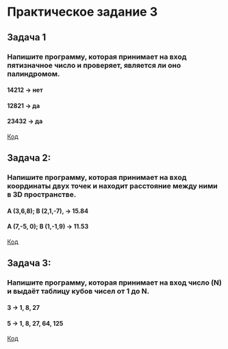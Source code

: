 # Практическое задание 3
## Задача 1
### Напишите программу, которая принимает на вход пятизначное число и проверяет, является ли оно палиндромом.
#### 14212 -> нет
#### 12821 -> да
#### 23432 -> да
[Код](/Task_1/Program.cs)

## Задача 2:
### Напишите программу, которая принимает на вход координаты двух точек и находит расстояние между ними в 3D пространстве.
#### A (3,6,8); B (2,1,-7), -> 15.84
#### A (7,-5, 0); B (1,-1,9) -> 11.53
[Код](/Task_2/Program.cs)

## Задача 3:
### Напишите программу, которая принимает на вход число (N) и выдаёт таблицу кубов чисел от 1 до N.
#### 3 -> 1, 8, 27
#### 5 -> 1, 8, 27, 64, 125
[Код](/Task_3/Program.cs)